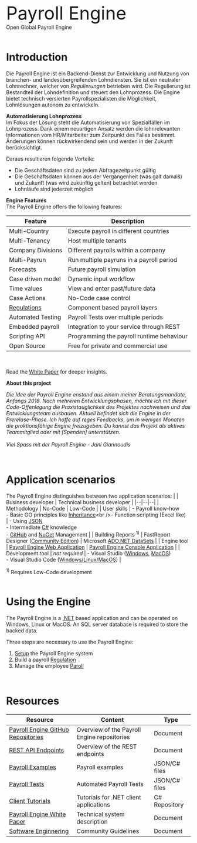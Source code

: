 <span style="font-size: 3.5em">Payroll Engine</span><br />
<pspan>Open Global Payroll Engine</span><br /><br />

# Introduction
Die Payroll Engine ist ein Backend-Dienst zur Entwicklung und Nutzung von branchen- und landesübergreifenden Lohndiensten. Sie ist ein neutraler Lohnrechner, welcher von *Regulierungen* betrieben wird. Die Regulierung ist Bestandteil der Lohndefinition und steuert den Lohnprozess. Die Engine bietet technisch versierten Payrollspezialisten die Möglichkeit, Lohnlösungen autonom zu entwickeln.

**Automatisierung Lohnprozess**<br/>
Im Fokus der Lösung steht die Automatisierung von Spezialfällen im Lohnprozess. Dank einem neuartigen Ansatz werden die lohnrelevanten Informationen vom HR/Mitarbeiter zum Zeitpunkt des Falles bestimmt. Änderungen können rückwirkendend sein und werden in der Zukunft berücksichtigt. 

Daraus resultieren folgende Vorteile:
- Die Geschäftsdaten sind zu jedem Abfragezeitpunkt gültig
- Die Geschäftsdaten können aus der Vergangenheit (was galt damals) und Zukunft (was wird zukünftig gelten) betrachtet werden
- Lohnläufe sind jederzeit möglich

**Engine Features**<br/>
The Payroll Engine offers the following features:

| Feature                      | Description                               |
|--|--|
| Multi-Country                | Execute payroll in different countries    |
| Multi-Tenancy                | Host multiple tenants                     |
| Company Divisions            | Different payrolls within a company       |
| Multi-Payrun                 | Run multiple payruns in a payroll period  |
| Forecasts                    | Future payroll simulation                 |
| Case driven model            | Dynamic input workflow                    |
| Time values                  | View and enter past/future data           |
| Case Actions                 | No-Code case control                      |
| [Regulations](Regulation.md) | Component based payroll layers            |
| Automated Testing            | Payroll Tests over multiple periods       |
| Embedded payroll             | Integration to your service through REST  |
| Scripting API                | Programming the payroll runtime behaviour |
| Open Source                  | Free for private and commercial use       |
<br/>

Read the [White Paper](Documents/PayrolEngineWhitePaper.pdf) for deeper insights.

**About this project**<br/>

*Die Idee der Payroll Engine enstand aus einem meiner Beratungsmandate, Anfangs 2018. Nach mehreren Entwicklungsphasen, möchte ich mit dieser Code-Offenlegung die Praxistauglichkeit des Projektes nachweisen und das Entwicklungsteam ausbauen. Aktuell befindet sich die Engine in der Prerelase-Phase. Ich hoffe auf reges Feedbacks, um in wenigen Monaten die proktionsfähige Engine freizugeben. Du kannst das Projekt als aktives Teammitglied oder mit [Spenden] unterstützen.<br /><br />Viel Spass mit der Payroll Engine - Jani Giannoudis*

<br/>

# Application scenarios
The Payroll Engine distinguishes between two application scenarios:
|                                | Business developer                     |  Technical business developer         |
|--|--|--|
| Methodology                    | No-Code                                | Low-Code                              |
| User skills                    |  - Payroll know-how<br />- Basic OO principles like [Inheritance](https://en.wikipedia.org/wiki/Inheritance_(object-oriented_programming))<br />- Function scripting (Excel like)<br />| - Using [JSON](https://de.wikipedia.org/wiki/JavaScript_Object_Notation)<br /> - Intermediate [C#](https://learn.microsoft.com/en-us/dotnet/csharp/tour-of-csharp/) knowledge<br />- [GitHub](https://github.com/) and [NuGet](https://www.nuget.org/) Management |
| Building Reports <sup>1)</sup> | FastReport Designer ([Community Edition](https://fastreports.github.io/FastReport.Documentation/FastReportDesignerCommunityEdition.html)) | Microsoft [ADO.NET DataSets](https://learn.microsoft.com/en-us/dotnet/framework/data/adonet/ado-net-datasets)   |
| Engine tool                    | [Payroll Engine Web Application](https://github.com/Payroll-Engine/PayrollEngine.WebApp) | [Payroll Engine Console Application](https://github.com/Payroll-Engine/PayrollEngine.PayrollConsole)     |
| Development tool               | *not required*                        | - Visual Studio ([Windows](https://visualstudio.microsoft.com/en/vs/community/), [MacOS](https://visualstudio.microsoft.com/vs/mac/))<br />- Visual Studio Code ([Windows/Linux/MacOS](https://code.visualstudio.com/))  |
<br/>

<sup>1)</sup> Requires Low-Code development<br/>
<br/>

# Using the Engine
The Payroll Engine is a [.NET](https://dotnet.microsoft.com/en-us/download/dotnet/7.0) based application and can be operated on Windows, Linux or MacOS. An SQL server database is required to store the backed data. 

Three steps are necessary to use the Payroll Engine:
1. [Setup](Documents/Setup.md) the Payroll Engine system
2. Build a payroll [Regulation](Documents/RegulationBuild.md)
3. Manage the employee [Paroll](Documents/Payroll.md)

<br/>

# Resources
| Resource                                                                               | Content                                           | Type           |
|--|--|--|
| [Payroll Engine GitHub Repositories](Documents/Repositories.md)                               | Overview of the Payroll Engine repositories       | Document       |
| [REST API Endpoints](Documents/PayrollRestServicesEndpoints.pdf)                       | Overview of the REST endpoints                    | Document       |
| [Payroll Examples](https://github.com/Payroll-Engine/PayrollEngine/tree/main/Examples) | Payroll examples                                  | JSON/C# files  |
| [Payroll Tests](https://github.com/Payroll-Engine/PayrollEngine/tree/main/Tests)       | Automated Payroll Tests                           | JSON/C# files  |
| [Client Tutorials](https://github.com/Payroll-Engine/PayrollEngine.Client.Tutorials)   | Tutorials for .NET client applications            | C# Repository  |
| [Payroll Engine White Paper](Documents/PayrolEngineWhitePaper.pdf)                     | Technical system description                      | Document       |
| [Software Enginnering](Documents/SoftwareEngineering.md)                               | Community Guidelines                              | Document       |
<br/>
